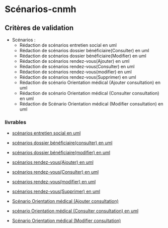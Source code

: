 # Scénarios-cnmh

## Critères de validation
- Scénarios :
    - Rédaction de scénarios entretien social en uml
    - Rédaction de scénarios dossier bénéficiaire(Consulter) en uml
    - Rédaction de scénarios dossier bénéficiaire(Modifier) en uml
    - Rédaction de scénarios rendez-vous(Ajouter) en uml
    - Rédaction de scénarios rendez-vous(Consulter) en uml
    - Rédaction de scénarios rendez-vous(modifier) en uml
    - Rédaction de scénarios rendez-vous(Supprimer) en uml
    - Rédaction de scénario Orientation médical (Ajouter consultation) en uml
    - Rédaction de scénario Orientation médical (Consulter consultation) en uml
    - Rédaction de Scénario Orientation médical (Modifier  consultation) en uml

### livrables

- [scénarios entretien social en uml](https://docs.google.com/presentation/d/1w6hWMwbsrwUE6pTQ4J-49v465ocgHexvkGMu1rWlJHM/edit#slide=id.p)
  
- [scénarios dossier bénéficiaire(consulter) en uml](https://docs.google.com/presentation/d/1BcRSOTlS5c1PWLs7obStI_nzCSd1UwhNxRavJxQNzd8/edit#slide=id.g2a74d4cad18_0_0)
  
- [scénarios dossier bénéficiaire(modifier) en uml](https://docs.google.com/presentation/d/1W2nL1OsoGl31XYjOIXlrHa343wxP6iLZp-TIsM-GYoA/edit#slide=id.g2a74d4cad18_0_0)

- [scénarios rendez-vous(Ajouter) en uml](https://docs.google.com/presentation/d/1A85ik5fHyl91Ua1pnkXgYzIDWK-7YIFpPvZiX28kgDE/edit#slide=id.g2a74d4cad18_0_0)
  
- [scénarios rendez-vous(Consulter) en uml](https://docs.google.com/presentation/d/1COdlANO79JJG75am_94z578DgnedfFuO0LU1RJvaXw0/edit#slide=id.g2a74d4cad18_0_0)
  
- [scénarios rendez-vous(modifier) en uml](https://docs.google.com/presentation/d/1joHyHl9fpdoEf-K9l-23DKhoDzGibVtNyn_pMgHG_nI/edit#slide=id.g2a74d4cad18_0_0)
  
- [scénarios rendez-vous(Supprimer) en uml](https://docs.google.com/presentation/d/1JwcWRQVyJfuyAuYgqIqyKPKZIqdQaaxLhotaNAQpE8E/edit#slide=id.g2a74d4cad18_0_0)

- [Scénario Orientation médical (Ajouter consultation)](https://docs.google.com/presentation/d/13CGE1sW8Ynra-OaAcsJVNDjd9JzrN-YZH00STs_JpqM/edit#slide=id.g2a74d4cad18_0_0)

- [scénario Orientation médical (Consulter consultation) en uml](https://docs.google.com/presentation/d/17Mout7DfWCHnFXggh0neCT9B-lJIzLpgQiDmjyqqN3w/edit#slide=id.g2a74d4cad18_0_0)

- [Scénario Orientation médical (Modifier  consultation)](https://docs.google.com/presentation/d/1aj1thoHvgwzGf_8omU_X8aEwEyj3ksBYLeS8S3qkTlg/edit#slide=id.g2a74d4cad18_0_0)